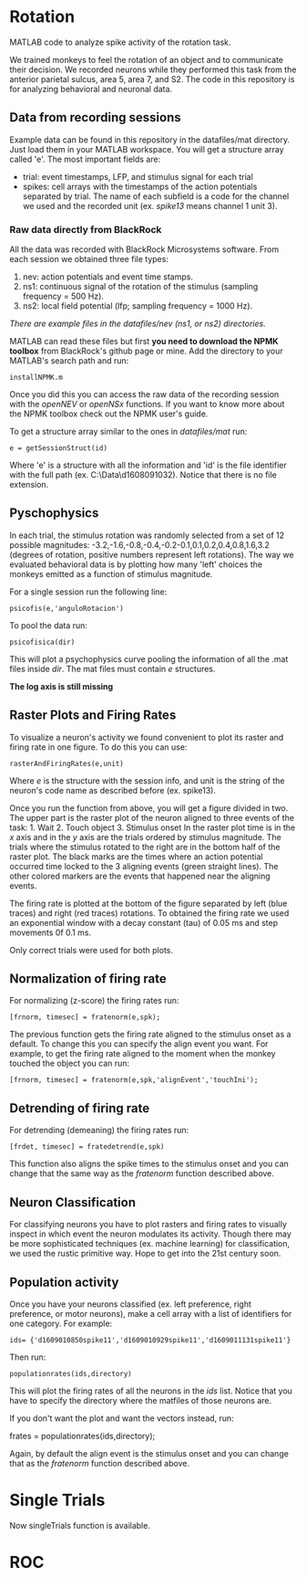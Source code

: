 # Rotation
MATLAB code to analyze spike activity of the rotation task.

We trained monkeys to feel the rotation of an object and to communicate their decision. We recorded neurons while they performed this task from the anterior parietal sulcus, area 5, area 7, and S2. The code in this repository is for analyzing behavioral and neuronal data. 

## Data from recording sessions
Example data can be found in this repository in the datafiles/mat directory. Just load them in your MATLAB workspace. You will get a structure array called 'e'. The most important fields are:
* trial: event timestamps, LFP, and stimulus signal for each trial
* spikes: cell arrays with the timestamps of the action potentials separated by trial. The name of each subfield is a code for the channel we used and the recorded unit (ex. _spike13_ means channel 1 unit 3).

### Raw data directly from BlackRock
All the data was recorded with BlackRock Microsystems software. From each session we obtained three file types:
1. nev: action potentials and event time stamps.
2. ns1: continuous signal of the rotation of the stimulus (sampling frequency = 500 Hz).
3. ns2: local field potential (lfp; sampling frequency = 1000 Hz).

_There are example files in the datafiles/nev (ns1, or ns2) directories._

MATLAB can read these files but first **you need to download the NPMK toolbox** from BlackRock's github page or mine. Add the directory to your MATLAB's search path and run: 

```
installNPMK.m
```

Once you did this you can access the raw data of the recording session with the _openNEV_ or _openNSx_ functions. If you want to know more about the NPMK toolbox check out the NPMK user's guide.

To get a structure array similar to the ones in _datafiles/mat_ run:

```
e = getSessionStruct(id)
```

Where 'e' is a structure with all the information and 'id' is the file identifier with the full path (ex. C:\Data\d1608091032). Notice that there is no file extension.

## Pyschophysics
In each trial, the stimulus rotation was randomly selected from a set of 12 possible magnitudes: -3.2,-1.6,-0.8,-0.4,-0.2-0.1,0.1,0.2,0.4,0.8,1.6,3.2 (degrees of rotation, positive numbers represent left rotations). The way we evaluated behavioral data is by plotting how many 'left' choices the monkeys emitted as a function of stimulus magnitude. 

For a single session run the following line:

```
psicofis(e,'anguloRotacion')
```
To pool the data run:

```
psicofisica(dir)
```
This will plot a psychophysics curve pooling the information of all the .mat files inside _dir_. The mat files must contain _e_ structures.

**The log axis is still missing**

## Raster Plots and Firing Rates
To visualize a neuron's activity we found convenient to plot its raster and firing rate in one figure. To do this you can use:

```
rasterAndFiringRates(e,unit)
```

Where _e_ is the structure with the session info, and unit is the string of the neuron's code name as described before (ex. spike13).

Once you run the function from above, you will get a figure divided in two. The upper part is the raster plot of the neuron aligned to three events of the task:
	1. Wait
	2. Touch object
	3. Stimulus onset
In the raster plot time is in the _x_ axis and in the _y_ axis are the trials ordered by stimulus magnitude. The trials where the stimulus rotated to the right are in the bottom half of the raster plot. The black marks are the times where an action potential occurred time locked to the 3 aligning events (green straight lines). The other colored markers are the events that happened near the aligning events.

The firing rate is plotted at the bottom of the figure separated by left (blue traces) and right (red traces) rotations. To obtained the firing rate we used an exponential window with a decay constant (tau) of 0.05 ms and step movements 0f 0.1 ms.

Only correct trials were used for both plots.

## Normalization of firing rate
For normalizing (z-score) the firing rates run:

```
[frnorm, timesec] = fratenorm(e,spk);
```

The previous function gets the firing rate aligned to the stimulus onset as a default. To change this you can specify the align event you want. For example, to get the firing rate aligned to the moment when the monkey touched the object you can run:

```
[frnorm, timesec] = fratenorm(e,spk,'alignEvent','touchIni');

```

## Detrending of firing rate
For detrending (demeaning) the firing rates run:

```
[frdet, timesec] = fratedetrend(e,spk)
```
This function also aligns the spike times to the stimulus onset and you can change that the same way as the _fratenorm_ function described above.

## Neuron Classification
For classifying neurons you have to plot rasters and firing rates to visually inspect in which event the neuron modulates its activity. Though there may be more sophisticated techniques (ex. machine learning) for classification, we used the rustic primitive way. Hope to get into the 21st century soon.

## Population activity
Once you have your neurons classified (ex. left preference, right preference, or motor neurons), make a cell array with a list of identifiers for one category. For example:

```
ids= {'d1609010850spike11','d1609010929spike11','d1609011131spike11'}
```

Then run:

```
populationrates(ids,directory)
```

This will plot the firing rates of all the neurons in the _ids_ list. Notice that you have to specify the directory where the matfiles of those neurons are. 

If you don't want the plot and want the vectors instead, run:

frates = populationrates(ids,directory);

Again, by default the align event is the stimulus onset and you can change that as the _fratenorm_ function described above.

# Single Trials
Now singleTrials function is available.
# ROC 
